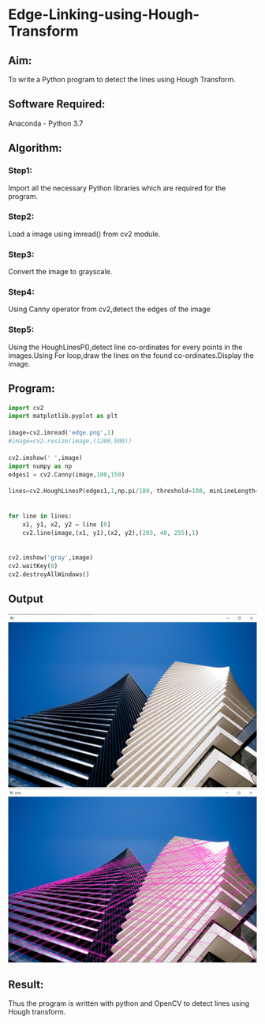 # Edge-Linking-using-Hough-Transform

## Aim:

To write a Python program to detect the lines using Hough Transform.

## Software Required:

Anaconda - Python 3.7

## Algorithm:

### Step1:

Import all the necessary Python libraries which are required for the program.

### Step2:

Load a image using imread() from cv2 module.

### Step3:

Convert the image to grayscale.

### Step4:

Using Canny operator from cv2,detect the edges of the image

### Step5:

Using the HoughLinesP(),detect line co-ordinates for every points in the images.Using For loop,draw the lines on the found co-ordinates.Display the image.

## Program:

```Python
import cv2
import matplotlib.pyplot as plt

image=cv2.imread('edge.png',1)
#image=cv2.resize(image,(1200,800))

cv2.imshow(' ',image)
import numpy as np
edges1 = cv2.Canny(image,100,150)

lines=cv2.HoughLinesP(edges1,1,np.pi/180, threshold=100, minLineLength=20,maxLineGap=50)


for line in lines:
    x1, y1, x2, y2 = line [0]
    cv2.line(image,(x1, y1),(x2, y2),(203, 48, 255),1)


cv2.imshow('gray',image)
cv2.waitKey(0)
cv2.destroyAllWindows()
```

## Output

![](op1.png)
![](op2.png)

## Result:

Thus the program is written with python and OpenCV to detect lines using Hough transform.
